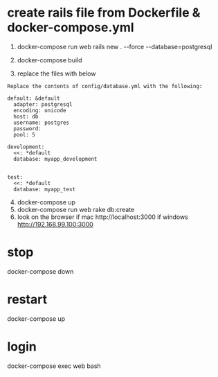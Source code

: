 # create rails file from Dockerfile & docker-compose.yml
1. docker-compose run web rails new . --force --database=postgresql
2. docker-compose build



3. replace the files with below
```
Replace the contents of config/database.yml with the following:

default: &default
  adapter: postgresql
  encoding: unicode
  host: db
  username: postgres
  password:
  pool: 5

development:
  <<: *default
  database: myapp_development


test:
  <<: *default
  database: myapp_test
```


4. docker-compose up
5. docker-compose run web rake db:create
6. look on the browser
if mac 
  http://localhost:3000
if windows
  http://192.168.99.100:3000

# stop
docker-compose down

# restart
docker-compose up

# login
docker-compose exec web bash
